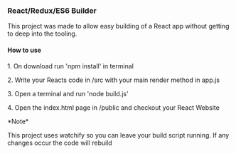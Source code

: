 <h3>React/Redux/ES6 Builder</h3>
<p>This project was made to allow easy building of a React app without getting to deep into the tooling.</p>
<h4>How to use</h4>
<p>1. On download run 'npm install' in terminal</p>
<p>2. Write your Reacts code in /src with your main render method in app.js</p>
<p>3. Open a terminal and run 'node build.js'</p>
<p>4. Open the index.html page in /public and checkout your React Website</p>
<p>*Note*</p>
<p>This project uses watchify so you can leave your build script running. If any changes occur the code will rebuild</p>
